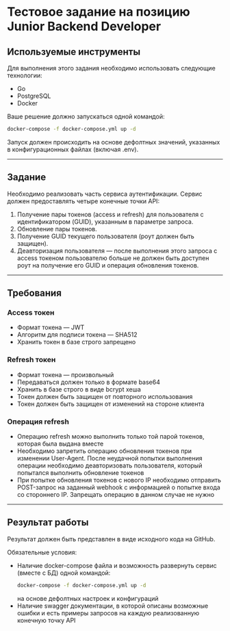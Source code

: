 # Тестовое задание на позицию Junior Backend Developer

## Используемые инструменты

Для выполнения этого задания необходимо использовать следующие технологии:

- Go
- PostgreSQL
- Docker

Ваше решение должно запускаться одной командой:

```bash
docker-compose -f docker-compose.yml up -d
```

Запуск должен происходить на основе дефолтных значений, указанных в конфигурационных файлах (включая .env).

---

## Задание

Необходимо реализовать часть сервиса аутентификации. Сервис должен предоставлять четыре конечные точки API:

1. Получение пары токенов (access и refresh) для пользователя с идентификатором (GUID), указанным в параметре запроса.
2. Обновление пары токенов.
3. Получение GUID текущего пользователя (роут должен быть защищен).
4. Деавторизация пользователя — после выполнения этого запроса с access токеном пользователю больше не должен быть доступен роут на получение его GUID и операция обновления токенов.

---

## Требования

### Access токен

- Формат токена — JWT
- Алгоритм для подписи токена — SHA512
- Хранить токен в базе строго запрещено

### Refresh токен

- Формат токена — произвольный
- Передаваться должен только в формате base64
- Хранить в базе строго в виде bcrypt хеша
- Токен должен быть защищен от повторного использования
- Токен должен быть защищен от изменений на стороне клиента

### Операция refresh

- Операцию refresh можно выполнить только той парой токенов, которая была выдана вместе
- Необходимо запретить операцию обновления токенов при изменении User-Agent. После неудачной попытки выполнения операции необходимо деавторизовать пользователя, который попытался выполнить обновление токенов
- При попытке обновления токенов с нового IP необходимо отправить POST-запрос на заданный webhook с информацией о попытке входа со стороннего IP. Запрещать операцию в данном случае не нужно

---

## Результат работы

Результат должен быть представлен в виде исходного кода на GitHub.

Обязательные условия:

- Наличие docker-compose файла и возможность развернуть сервис (вместе с БД) одной командой:
  ```bash
  docker-compose -f docker-compose.yml up -d
  ```
  на основе дефолтных настроек и конфигураций
- Наличие swagger документации, в которой описаны возможные ошибки и есть примеры запросов на каждую реализованную конечную точку API